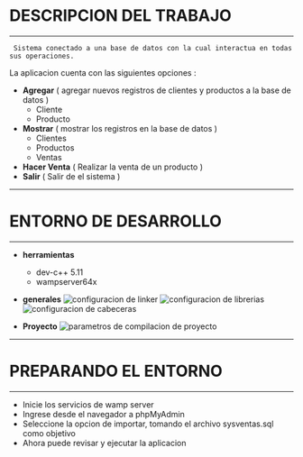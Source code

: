 # DESCRIPCION DEL TRABAJO
***
     Sistema conectado a una base de datos con la cual interactua en todas sus operaciones. 
La aplicacion cuenta con las siguientes opciones : 
* **Agregar** ( agregar nuevos registros de clientes y productos a la base de datos )
    * Cliente
    * Producto
* **Mostrar** ( mostrar los registros en la base de datos )
    * Clientes 
    * Productos
    * Ventas
* **Hacer Venta** ( Realizar la venta de un producto )
* **Salir** ( Salir de el sistema ) 
***
# ENTORNO DE DESARROLLO
***
* **herramientas**
    * dev-c++ 5.11
    * wampserver64x


* **generales**
![configuracion de linker](https://user-images.githubusercontent.com/39475739/48673099-872b6f00-eb03-11e8-938a-d01d159b6aa7.JPG "configuracion de linker")
![configuracion de librerias](https://user-images.githubusercontent.com/39475739/48673127-d07bbe80-eb03-11e8-8b69-617c9ce194e2.JPG "configuracion de librerias")
![configuracion de cabeceras](https://user-images.githubusercontent.com/39475739/48673148-0e78e280-eb04-11e8-9234-c474b4d7a5f7.JPG "configuracion de cabeceras")

* **Proyecto**
![parametros de compilacion de proyecto](https://user-images.githubusercontent.com/39475739/48673159-294b5700-eb04-11e8-9308-5f4f70a530ab.JPG "parametros de compilacion de proyecto")

***
# PREPARANDO EL ENTORNO
***
* Inicie los servicios de wamp server
* Ingrese desde el navegador a phpMyAdmin
* Seleccione la opcion de importar, tomando el archivo sysventas.sql como objetivo
* Ahora puede revisar y ejecutar la aplicacion 